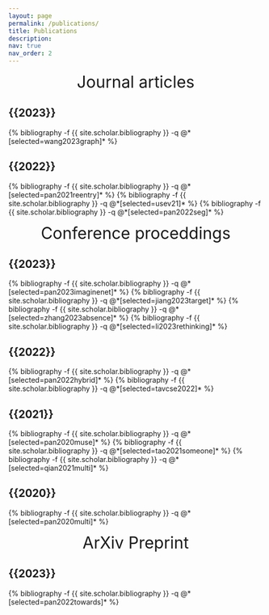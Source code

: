 ```yaml
---
layout: page
permalink: /publications/
title: Publications
description:
nav: true
nav_order: 2
---
```

<p align="center">  <font size=6>  Journal articles </font> </p>

<!-- _pages/publications.md -->
<div class="publications">


 <h2 class="year">{{2023}}</h2>
  {% bibliography -f {{ site.scholar.bibliography }} -q @*[selected=wang2023graph]* %}

 <h2 class="year">{{2022}}</h2>
  {% bibliography -f {{ site.scholar.bibliography }} -q @*[selected=pan2021reentry]* %}
  {% bibliography -f {{ site.scholar.bibliography }} -q @*[selected=usev21]* %}
  {% bibliography -f {{ site.scholar.bibliography }} -q @*[selected=pan2022seg]* %}
  

</div>


<p align="center">  <font size=6>  Conference proceddings </font> </p>

<!-- _pages/publications.md -->
<div class="publications">


 <h2 class="year">{{2023}}</h2>
  {% bibliography -f {{ site.scholar.bibliography }} -q @*[selected=pan2023imaginenet]* %}
  {% bibliography -f {{ site.scholar.bibliography }} -q @*[selected=jiang2023target]* %}
  {% bibliography -f {{ site.scholar.bibliography }} -q @*[selected=zhang2023absence]* %}
  {% bibliography -f {{ site.scholar.bibliography }} -q @*[selected=li2023rethinking]* %}

 <h2 class="year">{{2022}}</h2>
  {% bibliography -f {{ site.scholar.bibliography }} -q @*[selected=pan2022hybrid]* %}
  {% bibliography -f {{ site.scholar.bibliography }} -q @*[selected=tavcse2022]* %}

 <h2 class="year">{{2021}}</h2>
  {% bibliography -f {{ site.scholar.bibliography }} -q @*[selected=pan2020muse]* %}
  {% bibliography -f {{ site.scholar.bibliography }} -q @*[selected=tao2021someone]* %}
  {% bibliography -f {{ site.scholar.bibliography }} -q @*[selected=qian2021multi]* %}
  
 <h2 class="year">{{2020}}</h2>
  {% bibliography -f {{ site.scholar.bibliography }} -q @*[selected=pan2020multi]* %}
  

</div>

<p align="center">  <font size=6>  ArXiv Preprint </font> </p>

<!-- _pages/publications.md -->
<div class="publications">


 <h2 class="year">{{2023}}</h2>
  {% bibliography -f {{ site.scholar.bibliography }} -q @*[selected=pan2022towards]* %}

  

</div>
